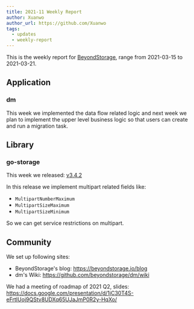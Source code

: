 ```yaml
---
title: 2021-11 Weekly Report
author: Xuanwo
author_url: https://github.com/Xuanwo
tags:
  - updates
  - weekly-report
---
```


This is the weekly report for [BeyondStorage](https://beyondstorage.io), range from 2021-03-15 to 2021-03-21.

<!--truncate-->

## Application

### dm

This week we implemented the data flow related logic and next week we plan to implement the upper level business logic so that users can create and run a migration task.

## Library

### go-storage

This week we released: [v3.4.2](https://github.com/beyondstorage/go-storage/releases/tag/v3.4.2)

In this release we implement multipart related fields like:

- `MultipartNumberMaximum`
- `MultipartSizeMaximum`
- `MultipartSizeMinimum`

So we can get service restrictions on multipart.

## Community

We set up following sites:

- BeyondStorage's blog: <https://beyondstorage.io/blog>
- dm's Wiki: <https://github.com/beyondstorage/dm/wiki>

We had a meeting of roadmap of 2021 Q2, slides: <https://docs.google.com/presentation/d/1jC30T4S-eFrtIUoj9QStv8UDXq65UJaJmP0R2y-HqXo/>
